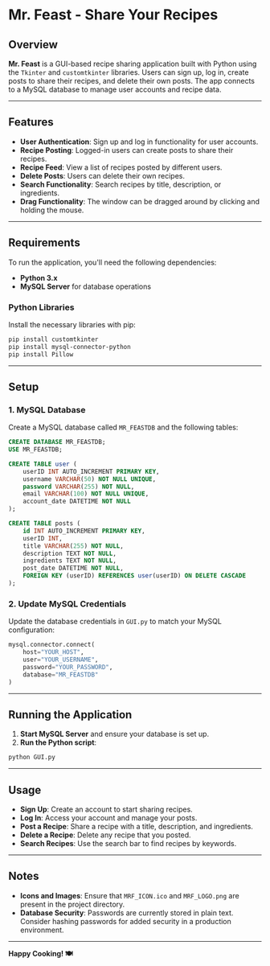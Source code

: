 # Mr. Feast - Share Your Recipes

## Overview

**Mr. Feast** is a GUI-based recipe sharing application built with Python using the `Tkinter` and `customtkinter` libraries. Users can sign up, log in, create posts to share their recipes, and delete their own posts. The app connects to a MySQL database to manage user accounts and recipe data.

---

## Features

- **User Authentication**: Sign up and log in functionality for user accounts.
- **Recipe Posting**: Logged-in users can create posts to share their recipes.
- **Recipe Feed**: View a list of recipes posted by different users.
- **Delete Posts**: Users can delete their own recipes.
- **Search Functionality**: Search recipes by title, description, or ingredients.
- **Drag Functionality**: The window can be dragged around by clicking and holding the mouse.

---

## Requirements

To run the application, you'll need the following dependencies:

- **Python 3.x**
- **MySQL Server** for database operations

### Python Libraries

Install the necessary libraries with pip:

```bash
pip install customtkinter
pip install mysql-connector-python
pip install Pillow
```

---

## Setup

### 1. MySQL Database

Create a MySQL database called `MR_FEASTDB` and the following tables:

```sql
CREATE DATABASE MR_FEASTDB;
USE MR_FEASTDB;

CREATE TABLE user (
    userID INT AUTO_INCREMENT PRIMARY KEY,
    username VARCHAR(50) NOT NULL UNIQUE,
    password VARCHAR(255) NOT NULL,
    email VARCHAR(100) NOT NULL UNIQUE,
    account_date DATETIME NOT NULL
);

CREATE TABLE posts (
    id INT AUTO_INCREMENT PRIMARY KEY,
    userID INT,
    title VARCHAR(255) NOT NULL,
    description TEXT NOT NULL,
    ingredients TEXT NOT NULL,
    post_date DATETIME NOT NULL,
    FOREIGN KEY (userID) REFERENCES user(userID) ON DELETE CASCADE
);
```

### 2. Update MySQL Credentials

Update the database credentials in `GUI.py` to match your MySQL configuration:

```python
mysql.connector.connect(
    host="YOUR_HOST",
    user="YOUR_USERNAME",
    password="YOUR_PASSWORD",
    database="MR_FEASTDB"
)
```

---

## Running the Application

1. **Start MySQL Server** and ensure your database is set up.
2. **Run the Python script**:

```bash
python GUI.py
```

---

## Usage

- **Sign Up**: Create an account to start sharing recipes.
- **Log In**: Access your account and manage your posts.
- **Post a Recipe**: Share a recipe with a title, description, and ingredients.
- **Delete a Recipe**: Delete any recipe that you posted.
- **Search Recipes**: Use the search bar to find recipes by keywords.

---

## Notes

- **Icons and Images**: Ensure that `MRF_ICON.ico` and `MRF_LOGO.png` are present in the project directory.
- **Database Security**: Passwords are currently stored in plain text. Consider hashing passwords for added security in a production environment.


---

**Happy Cooking! 🍽️**
